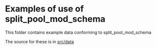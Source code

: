 # Examples of use of split_pool_mod_schema

This folder contains example data conforming to split_pool_mod_schema

The source for these is in [src/data](../src/data/examples)
